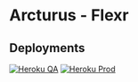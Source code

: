 # Arcturus - Flexr

## Deployments
[![Heroku QA](https://img.shields.io/badge/Heroku-QA-brightgreen)](https://flexrqa-5d0e9d255d06.herokuapp.com/)
[![Heroku Prod](https://img.shields.io/badge/Heroku-Prod-blue)](https://flexrprod-14004482db0e.herokuapp.com/)
